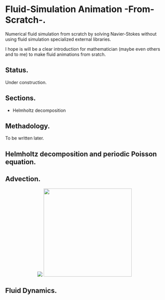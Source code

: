 # Fluid-Simulation Animation -From-Scratch-.
Numerical fluid simulation from scratch by solving Navier-Stokes without using fluid simulation specialized external libraries.

I hope is will be a clear introduction for mathematician (maybe even others and to me) to make fluid animations from sratch.

## Status.
Under construction.

## Sections.
+ Helmholtz decomposition

## Methadology.
To be written later.

## Helmholtz decomposition and periodic Poisson equation.


## Advection.

<p align="center">
  <image src="https://imgur.com/qVx7Qx4.gif"> <image src="https://imgur.com/o3fsWgP.png" height=280px>
</p>


## Fluid Dynamics.
